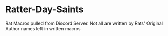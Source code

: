 # Ratter-Day-Saints
Rat Macros pulled from Discord Server.  Not all are written by Rats' Original Author names left in written macros
